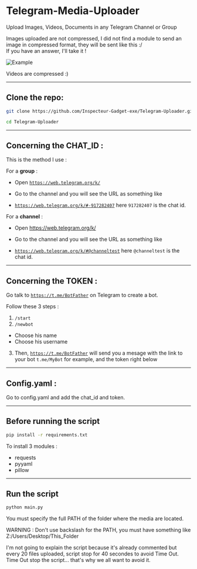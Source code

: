 # Telegram-Media-Uploader
Upload Images, Videos, Documents in any Telegram Channel or Group

Images uploaded are not compressed, I did not find a module to send an image in compressed format, they will be sent like this :/  
If you have an answer, I'll take it !  

![Example](https://user-images.githubusercontent.com/129767887/231501775-652892d1-e99e-4cb3-a4d3-d06c37a154c6.png)

Videos are compressed :)

<hr>

<h2>Clone the repo: </h2>

```bash
git clone https://github.com/Inspecteur-Gadget-exe/Telegram-Uploader.git
```
```bash
cd Telegram-Uploader
```

<hr>

<h2>Concerning the CHAT_ID : </h2>

This is the method I use :  
  
  For a **group** :  

  - Open <code>https://web.telegram.org/k/</code>  
  - Go to the channel and you will see the URL as something like
       
  - <code>https://web.telegram.org/k/#-917282407</code> here <code>917282407</code> is the chat id.</code>
       
  For a **channel** :  
  
  - Open https://web.telegram.org/k/  
  - Go to the channel and you will see the URL as something like
 
  - <code>https://web.telegram.org/k/#@channeltest</code> here <code>@channeltest</code> is the chat id.</code>
   
<hr>

<h2>Concerning the TOKEN : </h2>

Go talk to <code>https://t.me/BotFather</code> on Telegram to create a bot.  

Follow these 3 steps :  

  1) <code>/start</code>
  2) <code>/newbot</code>
  - Choose his name
  - Choose his username
  3) Then, <code>https://t.me/BotFather</code> will send you a mesage with the link to your bot <code>t.me/MyBot</code> for example, and the token right below  

<hr>

<h2>Config.yaml : </h2>

Go to config.yaml and add the chat_id and token.

<hr>

<h2> Before running the script </h2>

```bash
pip install -r requirements.txt
```

To install 3 modules : 
  - requests
  - pyyaml
  - pillow

<hr>

<h2> Run the script </h2>

```bash
python main.py
```

You must specify the full PATH of the folder where the media are located.  

WARNING : Don't use backslash for the PATH, you must have something like Z:/Users/Desktop/This_Folder

I'm not going to explain the script because it's already commented but every 20 files uploaded, script stop for 40 secondes to avoid Time Out. Time Out stop the script... that's why we all want to avoid it.
